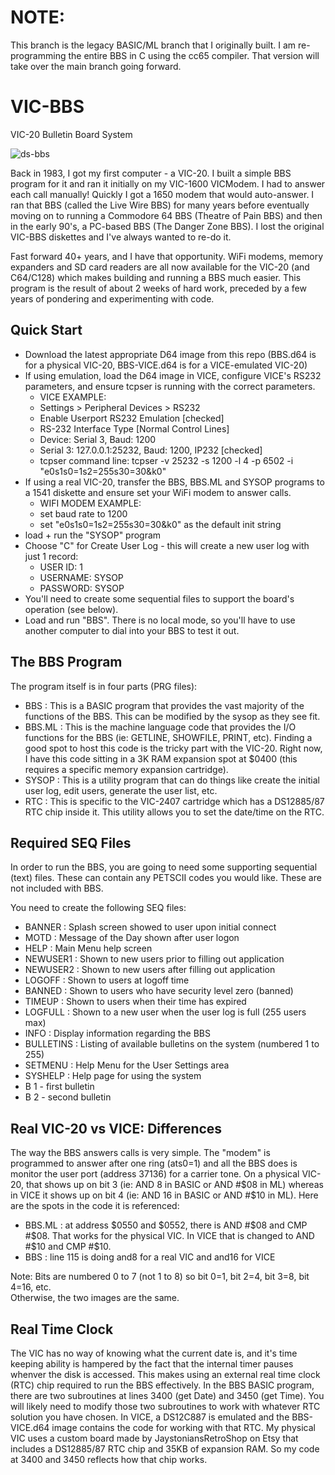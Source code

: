 # NOTE:
This branch is the legacy BASIC/ML branch that I originally built. I am re-programming the entire BBS in C using the cc65 compiler. That version will take over the main branch going forward.

# VIC-BBS
VIC-20 Bulletin Board System

![ds-bbs](https://repository-images.githubusercontent.com/888754159/6d61e2cc-c19a-4885-9846-0ec71defc770)

Back in 1983, I got my first computer - a VIC-20. I built a simple BBS program for it and ran it initially on my VIC-1600 VICModem. I had to answer each call manually! Quickly I got a 1650 modem that would auto-answer. I ran that BBS (called the Live Wire BBS) for many years before eventually moving on to running a Commodore 64 BBS (Theatre of Pain BBS) and then in the early 90's, a PC-based BBS (The Danger Zone BBS). I lost the original VIC-BBS diskettes and I've always wanted to re-do it.

Fast forward 40+ years, and I have that opportunity. WiFi modems, memory expanders and SD card readers are all now available for the VIC-20 (and C64/C128) which makes building and running a BBS much easier. This program is the result of about 2 weeks of hard work, preceded by a few years of pondering and experimenting with code.

## Quick Start
- Download the latest appropriate D64 image from this repo (BBS.d64 is for a physical VIC-20, BBS-VICE.d64 is for a VICE-emulated VIC-20)
- If using emulation, load the D64 image in VICE, configure VICE's RS232 parameters, and ensure tcpser is running with the correct parameters.
  - VICE EXAMPLE:
  - Settings > Peripheral Devices > RS232
  - Enable Userport RS232 Emulation [checked]
  - RS-232 Interface Type [Normal Control Lines]
  - Device: Serial 3, Baud: 1200
  - Serial 3: 127.0.0.1:25232, Baud: 1200, IP232 [checked]
  - tcpser command line: tcpser -v 25232 -s 1200 -l 4 -p 6502 -i "e0s1s0=1s2=255s30=30&k0"
- If using a real VIC-20, transfer the BBS, BBS.ML and SYSOP programs to a 1541 diskette and ensure set your WiFi modem to answer calls.
  - WIFI MODEM EXAMPLE:
  - set baud rate to 1200
  - set "e0s1s0=1s2=255s30=30&k0" as the default init string
- load + run the "SYSOP" program
- Choose "C" for Create User Log - this will create a new user log with just 1 record:
  - USER ID: 1
  - USERNAME: SYSOP
  - PASSWORD: SYSOP
- You'll need to create some sequential files to support the board's operation (see below).
- Load and run "BBS". There is no local mode, so you'll have to use another computer to dial into your BBS to test it out.

## The BBS Program
The program itself is in four parts (PRG files):
- BBS : This is a BASIC program that provides the vast majority of the functions of the BBS. This can be modified by the sysop as they see fit.
- BBS.ML : This is the machine language code that provides the I/O functions for the BBS (ie: GETLINE, SHOWFILE, PRINT, etc). Finding a good spot to host this code is the tricky part with the VIC-20. Right now, I have this code sitting in a 3K RAM expansion spot at $0400 (this requires a specific memory expansion cartridge).
- SYSOP : This is a utility program that can do things like create the initial user log, edit users, generate the user list, etc.
- RTC : This is specific to the VIC-2407 cartridge which has a DS12885/87 RTC chip inside it. This utility allows you to set the date/time on the RTC.

## Required SEQ Files
In order to run the BBS, you are going to need some supporting sequential (text) files. These can contain any PETSCII codes you would like. These are not included with BBS.

You need to create the following SEQ files:
- BANNER : Splash screen showed to user upon initial connect
- MOTD : Message of the Day shown after user logon
- HELP : Main Menu help screen
- NEWUSER1 : Shown to new users prior to filling out application
- NEWUSER2 : Shown to new users after filling out application
- LOGOFF : Shown to users at logoff time
- BANNED : Shown to users who have security level zero (banned)
- TIMEUP : Shown to users when their time has expired
- LOGFULL : Shown to a new user when the user log is full (255 users max)
- INFO : Display information regarding the BBS
- BULLETINS : Listing of available bulletins on the system (numbered 1 to 255)
- SETMENU : Help Menu for the User Settings area
- SYSHELP : Help page for using the system
- B 1 - first bulletin
- B 2 - second bulletin  

## Real VIC-20 vs VICE: Differences
The way the BBS answers calls is very simple. The "modem" is programmed to answer after one ring (ats0=1) and all the BBS does is monitor the user port (address 37136) for a carrier tone. On a physical VIC-20, that shows up on bit 3 (ie: AND 8 in BASIC or AND #$08 in ML) whereas in VICE it shows up on bit 4 (ie: AND 16 in BASIC or AND #$10 in ML). Here are the spots in the code it is referenced:
- BBS.ML : at address $0550 and $0552, there is AND #$08 and CMP #$08. That works for the physical VIC. In VICE that is changed to AND #$10 and CMP #$10.  
- BBS : line 115 is doing and8 for a real VIC and and16 for VICE

Note: Bits are numbered 0 to 7 (not 1 to 8) so bit 0=1, bit 2=4, bit 3=8, bit 4=16, etc.  
Otherwise, the two images are the same.

## Real Time Clock
The VIC has no way of knowing what the current date is, and it's time keeping ability is hampered by the fact that the internal timer pauses whenver the disk is accessed. This makes using an external real time clock (RTC) chip required to run the BBS effectively. In the BBS BASIC program, there are two subroutines at lines 3400 (get Date) and 3450 (get Time). You will likely need to modify those two subroutines to work with whatever RTC solution you have chosen. In VICE, a DS12C887 is emulated and the BBS-VICE.d64 image contains the code for working with that RTC. My physical VIC uses a custom board made by JaystoniansRetroShop on Etsy that includes a DS12885/87 RTC chip and 35KB of expansion RAM. So my code at 3400 and 3450 reflects how that chip works.
